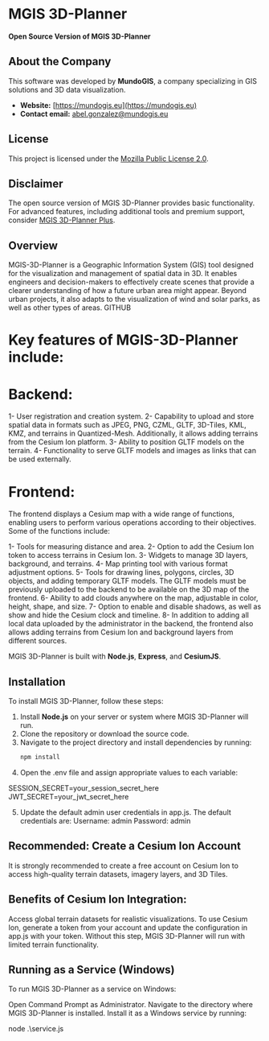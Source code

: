 # MGIS 3D-Planner

**Open Source Version of MGIS 3D-Planner**

## About the Company

This software was developed by **MundoGIS**, a company specializing in GIS solutions and 3D data visualization.

- **Website:** [https://mundogis.eu](https://mundogis.eu)
- **Contact email:** abel.gonzalez@mundogis.eu

## License
This project is licensed under the [Mozilla Public License 2.0](https://mozilla.org/MPL/2.0/).

## Disclaimer
The open source version of MGIS 3D-Planner provides basic functionality. For advanced features, including additional tools and premium support, consider [MGIS 3D-Planner Plus](https://mundogis.eu/3dplannerplus).

## Overview

MGIS-3D-Planner is a Geographic Information System (GIS) tool designed for the visualization and management of spatial data in 3D. It enables engineers and decision-makers to effectively create scenes that provide a clearer understanding of how a future urban area might appear. Beyond urban projects, it also adapts to the visualization of wind and solar parks, as well as other types of areas. 
GITHUB

# Key features of MGIS-3D-Planner include:

# Backend:

1- User registration and creation system.
2- Capability to upload and store spatial data in formats such as JPEG, PNG, CZML, GLTF, 3D-Tiles, KML, KMZ, and terrains in Quantized-Mesh. Additionally, it allows adding terrains from the Cesium Ion platform.
3- Ability to position GLTF models on the terrain.
4- Functionality to serve GLTF models and images as links that can be used externally.

# Frontend: 

The frontend displays a Cesium map with a wide range of functions, enabling users to perform various operations according to their objectives. Some of the functions include:

1- Tools for measuring distance and area.
2- Option to add the Cesium Ion token to access terrains in Cesium Ion.
3- Widgets to manage 3D layers, background, and terrains.
4- Map printing tool with various format adjustment options.
5- Tools for drawing lines, polygons, circles, 3D objects, and adding temporary GLTF models. The GLTF models must be previously uploaded to the backend to be available on the 3D map of the frontend.
6- Ability to add clouds anywhere on the map, adjustable in color, height, shape, and size.
7- Option to enable and disable shadows, as well as show and hide the Cesium clock and timeline.
8- In addition to adding all local data uploaded by the administrator in the backend, the frontend also allows adding terrains from Cesium Ion and background layers from different sources.


MGIS 3D-Planner is built with **Node.js**, **Express**, and **CesiumJS**.

## Installation
To install MGIS 3D-Planner, follow these steps:

1. Install **Node.js** on your server or system where MGIS 3D-Planner will run.
2. Clone the repository or download the source code.
3. Navigate to the project directory and install dependencies by running:
   ```bash
   npm install
4. Open the .env file and assign appropriate values to each variable:

SESSION_SECRET=your_session_secret_here
JWT_SECRET=your_jwt_secret_here

5. Update the default admin user credentials in app.js. The default credentials are:
Username: admin
Password: admin

## Recommended: Create a Cesium Ion Account
It is strongly recommended to create a free account on Cesium Ion to access high-quality terrain datasets, imagery layers, and 3D Tiles.

## Benefits of Cesium Ion Integration:
Access global terrain datasets for realistic visualizations.
To use Cesium Ion, generate a token from your account and update the configuration in app.js with your token. Without this step, MGIS 3D-Planner will run with limited terrain functionality.

## Running as a Service (Windows)
To run MGIS 3D-Planner as a service on Windows:

Open Command Prompt as Administrator.
Navigate to the directory where MGIS 3D-Planner is installed.
Install it as a Windows service by running:

node .\service.js

